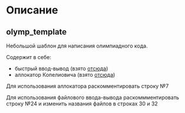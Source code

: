 # Описание


## olymp_template
Небольшой шаблон для написания олимпиадного кода.

Содержит в себе:
* быстрый ввод-вывод (взято [отсюда](https://github.com/olgalupuleac/SummerExercises/tree/master/c%2B%2B))
* аллокатор Копелиовича (взято [отсюда](http://opentrains.mipt.ru/zksh/files/zksh2015/lectures/mipt-2014-burunduk1-ds.pdf))

Для использования аллокатора раскомментировать строку №7

Для использования файлового ввода-вывода раскоммментировать строку №24 и изменить названия файлов в строках 30 и 32
